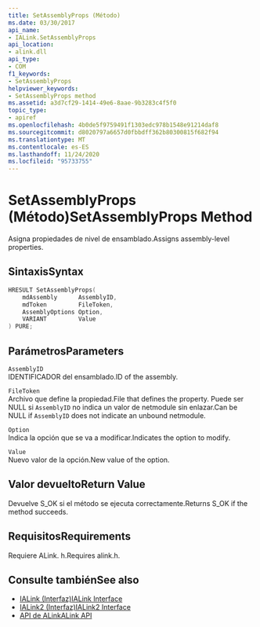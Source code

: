 ```yaml
---
title: SetAssemblyProps (Método)
ms.date: 03/30/2017
api_name:
- IALink.SetAssemblyProps
api_location:
- alink.dll
api_type:
- COM
f1_keywords:
- SetAssemblyProps
helpviewer_keywords:
- SetAssemblyProps method
ms.assetid: a3d7cf29-1414-49e6-8aae-9b3283c4f5f0
topic_type:
- apiref
ms.openlocfilehash: 4b0de5f9759491f1303edc978b1548e91214daf8
ms.sourcegitcommit: d8020797a6657d0fbbdff362b80300815f682f94
ms.translationtype: MT
ms.contentlocale: es-ES
ms.lasthandoff: 11/24/2020
ms.locfileid: "95733755"
---
```

# <a name="setassemblyprops-method"></a><span data-ttu-id="7c758-102">SetAssemblyProps (Método)</span><span class="sxs-lookup"><span data-stu-id="7c758-102">SetAssemblyProps Method</span></span>

<span data-ttu-id="7c758-103">Asigna propiedades de nivel de ensamblado.</span><span class="sxs-lookup"><span data-stu-id="7c758-103">Assigns assembly-level properties.</span></span>  
  
## <a name="syntax"></a><span data-ttu-id="7c758-104">Sintaxis</span><span class="sxs-lookup"><span data-stu-id="7c758-104">Syntax</span></span>  
  
```cpp  
HRESULT SetAssemblyProps(  
    mdAssembly      AssemblyID,  
    mdToken         FileToken,  
    AssemblyOptions Option,  
    VARIANT         Value  
) PURE;  
```  
  
## <a name="parameters"></a><span data-ttu-id="7c758-105">Parámetros</span><span class="sxs-lookup"><span data-stu-id="7c758-105">Parameters</span></span>  

 `AssemblyID`  
 <span data-ttu-id="7c758-106">IDENTIFICADOR del ensamblado.</span><span class="sxs-lookup"><span data-stu-id="7c758-106">ID of the assembly.</span></span>  
  
 `FileToken`  
 <span data-ttu-id="7c758-107">Archivo que define la propiedad.</span><span class="sxs-lookup"><span data-stu-id="7c758-107">File that defines the property.</span></span> <span data-ttu-id="7c758-108">Puede ser NULL si `AssemblyID` no indica un valor de netmodule sin enlazar.</span><span class="sxs-lookup"><span data-stu-id="7c758-108">Can be NULL if `AssemblyID` does not indicate an unbound netmodule.</span></span>  
  
 `Option`  
 <span data-ttu-id="7c758-109">Indica la opción que se va a modificar.</span><span class="sxs-lookup"><span data-stu-id="7c758-109">Indicates the option to modify.</span></span>  
  
 `Value`  
 <span data-ttu-id="7c758-110">Nuevo valor de la opción.</span><span class="sxs-lookup"><span data-stu-id="7c758-110">New value of the option.</span></span>  
  
## <a name="return-value"></a><span data-ttu-id="7c758-111">Valor devuelto</span><span class="sxs-lookup"><span data-stu-id="7c758-111">Return Value</span></span>  

 <span data-ttu-id="7c758-112">Devuelve S_OK si el método se ejecuta correctamente.</span><span class="sxs-lookup"><span data-stu-id="7c758-112">Returns S_OK if the method succeeds.</span></span>  
  
## <a name="requirements"></a><span data-ttu-id="7c758-113">Requisitos</span><span class="sxs-lookup"><span data-stu-id="7c758-113">Requirements</span></span>  

 <span data-ttu-id="7c758-114">Requiere ALink. h.</span><span class="sxs-lookup"><span data-stu-id="7c758-114">Requires alink.h.</span></span>  
  
## <a name="see-also"></a><span data-ttu-id="7c758-115">Consulte también</span><span class="sxs-lookup"><span data-stu-id="7c758-115">See also</span></span>

- [<span data-ttu-id="7c758-116">IALink (Interfaz)</span><span class="sxs-lookup"><span data-stu-id="7c758-116">IALink Interface</span></span>](ialink-interface.md)
- [<span data-ttu-id="7c758-117">IALink2 (Interfaz)</span><span class="sxs-lookup"><span data-stu-id="7c758-117">IALink2 Interface</span></span>](ialink2-interface.md)
- [<span data-ttu-id="7c758-118">API de ALink</span><span class="sxs-lookup"><span data-stu-id="7c758-118">ALink API</span></span>](index.md)
